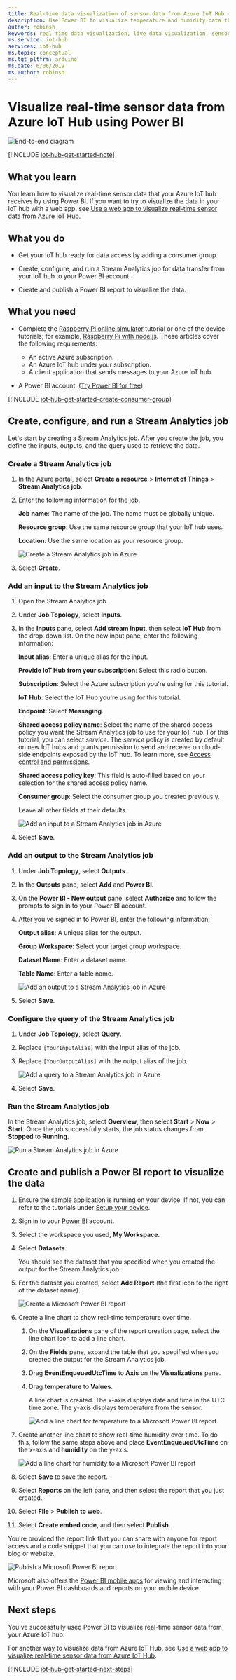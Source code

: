 ```yaml
---
title: Real-time data visualization of sensor data from Azure IoT Hub – Power BI | Microsoft Docs
description: Use Power BI to visualize temperature and humidity data that is collected from the sensor and sent to your Azure IoT hub.
author: robinsh
keywords: real time data visualization, live data visualization, sensor data visualization
ms.service: iot-hub
services: iot-hub
ms.topic: conceptual
ms.tgt_pltfrm: arduino
ms.date: 6/06/2019
ms.author: robinsh
---
```


# Visualize real-time sensor data from Azure IoT Hub using Power BI

![End-to-end diagram](./media/iot-hub-live-data-visualization-in-power-bi/1_end-to-end-diagram.png)

[!INCLUDE [iot-hub-get-started-note](../../includes/iot-hub-get-started-note.md)]

## What you learn

You learn how to visualize real-time sensor data that your Azure IoT hub receives by using Power BI. If you want to try to visualize the data in your IoT hub with a web app, see [Use a web app to visualize real-time sensor data from Azure IoT Hub](iot-hub-live-data-visualization-in-web-apps.md).

## What you do

* Get your IoT hub ready for data access by adding a consumer group.

* Create, configure, and run a Stream Analytics job for data transfer from your IoT hub to your Power BI account.

* Create and publish a Power BI report to visualize the data.

## What you need

* Complete the [Raspberry Pi online simulator](iot-hub-raspberry-pi-web-simulator-get-started.md) tutorial or one of the device tutorials; for example, [Raspberry Pi with node.js](iot-hub-raspberry-pi-kit-node-get-started.md). These articles cover the following requirements:
  
  * An active Azure subscription.
  * An Azure IoT hub under your subscription.
  * A client application that sends messages to your Azure IoT hub.

* A Power BI account. ([Try Power BI for free](https://powerbi.microsoft.com/))

[!INCLUDE [iot-hub-get-started-create-consumer-group](../../includes/iot-hub-get-started-create-consumer-group.md)]

## Create, configure, and run a Stream Analytics job

Let's start by creating a Stream Analytics job. After you create the job, you define the inputs, outputs, and the query used to retrieve the data.

### Create a Stream Analytics job

1. In the [Azure portal](https://portal.azure.com), select **Create a resource** > **Internet of Things** > **Stream Analytics job**.

2. Enter the following information for the job.

   **Job name**: The name of the job. The name must be globally unique.

   **Resource group**: Use the same resource group that your IoT hub uses.

   **Location**: Use the same location as your resource group.

   ![Create a Stream Analytics job in Azure](./media/iot-hub-live-data-visualization-in-power-bi/create-stream-analytics-job-azure.png)

3. Select **Create**.

### Add an input to the Stream Analytics job

1. Open the Stream Analytics job.

2. Under **Job Topology**, select **Inputs**.

3. In the **Inputs** pane, select **Add stream input**, then select **IoT Hub** from the drop-down list. On the new input pane, enter the following information:

   **Input alias**: Enter a unique alias for the input.

   **Provide IoT Hub from your subscription**: Select this radio button.

   **Subscription**: Select the Azure subscription you're using for this tutorial.

   **IoT Hub**: Select the IoT Hub you're using for this tutorial.

   **Endpoint**: Select **Messaging**.

   **Shared access policy name**: Select the name of the shared access policy you want the Stream Analytics job to use for your IoT hub. For this tutorial, you can select *service*. The *service* policy is created by default on new IoT hubs and grants permission to send and receive on cloud-side endpoints exposed by the IoT hub. To learn more, see [Access control and permissions](iot-hub-devguide-security.md#access-control-and-permissions).

   **Shared access policy key**: This field is auto-filled based on your selection for the shared access policy name.

   **Consumer group**: Select the consumer group you created previously.

   Leave all other fields at their defaults.

   ![Add an input to a Stream Analytics job in Azure](./media/iot-hub-live-data-visualization-in-power-bi/add-input-to-stream-analytics-job-azure.png)

4. Select **Save**.

### Add an output to the Stream Analytics job

1. Under **Job Topology**, select **Outputs**.

2. In the **Outputs** pane, select **Add** and **Power BI**.

3. On the **Power BI - New output** pane, select **Authorize** and follow the prompts to sign in to your Power BI account.

4. After you've signed in to Power BI, enter the following information:

   **Output alias**: A unique alias for the output.

   **Group Workspace**: Select your target group workspace.

   **Dataset Name**: Enter a dataset name.

   **Table Name**: Enter a table name.

   ![Add an output to a Stream Analytics job in Azure](./media/iot-hub-live-data-visualization-in-power-bi/add-output-to-stream-analytics-job-azure.png)

5. Select **Save**.

### Configure the query of the Stream Analytics job

1. Under **Job Topology**, select **Query**.

2. Replace `[YourInputAlias]` with the input alias of the job.

3. Replace `[YourOutputAlias]` with the output alias of the job.

   ![Add a query to a Stream Analytics job in Azure](./media/iot-hub-live-data-visualization-in-power-bi/add-query-stream-analytics-job-azure.png)

4. Select **Save**.

### Run the Stream Analytics job

In the Stream Analytics job, select **Overview**, then select **Start** > **Now** > **Start**. Once the job successfully starts, the job status changes from **Stopped** to **Running**.

![Run a Stream Analytics job in Azure](./media/iot-hub-live-data-visualization-in-power-bi/run-stream-analytics-job-azure.png)

## Create and publish a Power BI report to visualize the data

1. Ensure the sample application is running on your device. If not, you can refer to the tutorials under [Setup your device](https://docs.microsoft.com/azure/iot-hub/iot-hub-raspberry-pi-kit-node-get-started).

2. Sign in to your [Power BI](https://powerbi.microsoft.com/en-us/) account.

3. Select the workspace you used, **My Workspace**.

4. Select **Datasets**.

   You should see the dataset that you specified when you created the output for the Stream Analytics job.

5. For the dataset you created, select **Add Report** (the first icon to the right of the dataset name).

   ![Create a Microsoft Power BI report](./media/iot-hub-live-data-visualization-in-power-bi/start-power-bi.png)

6. Create a line chart to show real-time temperature over time.

   1. On the **Visualizations** pane of the report creation page, select the line chart icon to add a line chart.

   2. On the **Fields** pane, expand the table that you specified when you created the output for the Stream Analytics job.

   3. Drag **EventEnqueuedUtcTime** to **Axis** on the **Visualizations** pane.

   4. Drag **temperature** to **Values**.

      A line chart is created. The x-axis displays date and time in the UTC time zone. The y-axis displays temperature from the sensor.

      ![Add a line chart for temperature to a Microsoft Power BI report](./media/iot-hub-live-data-visualization-in-power-bi/power-bi-add-temp.png)

7. Create another line chart to show real-time humidity over time. To do this, follow the same steps above and place **EventEnqueuedUtcTime** on the x-axis and **humidity** on the y-axis.

   ![Add a line chart for humidity to a Microsoft Power BI report](./media/iot-hub-live-data-visualization-in-power-bi/power-bi-add-humidity.png)

8. Select **Save** to save the report.

9. Select **Reports** on the left pane, and then select the report that you just created.

10. Select **File** > **Publish to web**.

11. Select **Create embed code**, and then select **Publish**.

You're provided the report link that you can share with anyone for report access and a code snippet that you can use to integrate the report into your blog or website.

![Publish a Microsoft Power BI report](./media/iot-hub-live-data-visualization-in-power-bi/power-bi-publish.png)

Microsoft also offers the [Power BI mobile apps](https://powerbi.microsoft.com/en-us/documentation/powerbi-power-bi-apps-for-mobile-devices/) for viewing and interacting with your Power BI dashboards and reports on your mobile device.

## Next steps

You’ve successfully used Power BI to visualize real-time sensor data from your Azure IoT hub.

For another way to visualize data from Azure IoT Hub, see [Use a web app to visualize real-time sensor data from Azure IoT Hub](iot-hub-live-data-visualization-in-web-apps.md).

[!INCLUDE [iot-hub-get-started-next-steps](../../includes/iot-hub-get-started-next-steps.md)]
